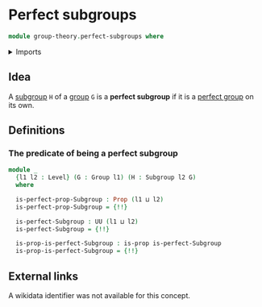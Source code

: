 # Perfect subgroups

```agda
module group-theory.perfect-subgroups where
```

<details><summary>Imports</summary>

```agda
open import foundation.propositions
open import foundation.universe-levels

open import group-theory.groups
open import group-theory.perfect-groups
open import group-theory.subgroups
```

</details>

## Idea

A [subgroup](group-theory.subgroups.md) `H` of a [group](group-theory.groups.md)
`G` is a **perfect subgroup** if it is a
[perfect group](group-theory.perfect-groups.md) on its own.

## Definitions

### The predicate of being a perfect subgroup

```agda
module _
  {l1 l2 : Level} (G : Group l1) (H : Subgroup l2 G)
  where

  is-perfect-prop-Subgroup : Prop (l1 ⊔ l2)
  is-perfect-prop-Subgroup = {!!}

  is-perfect-Subgroup : UU (l1 ⊔ l2)
  is-perfect-Subgroup = {!!}

  is-prop-is-perfect-Subgroup : is-prop is-perfect-Subgroup
  is-prop-is-perfect-Subgroup = {!!}
```

## External links

A wikidata identifier was not available for this concept.
